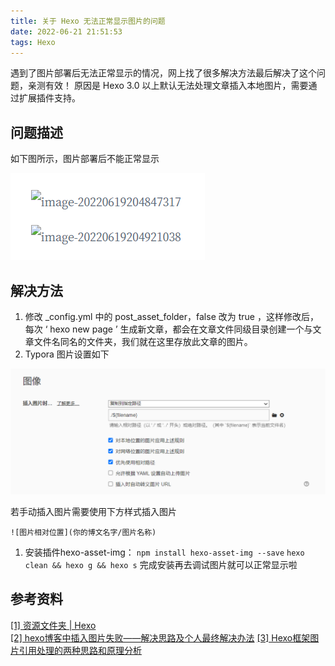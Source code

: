 ```yaml
---
title: 关于 Hexo 无法正常显示图片的问题
date: 2022-06-21 21:51:53
tags: Hexo
---
```


遇到了图片部署后无法正常显示的情况，网上找了很多解决方法最后解决了这个问题，亲测有效！
原因是 Hexo 3.0 以上默认无法处理文章插入本地图片，需要通过扩展插件支持。

<!--more-->

## 问题描述

如下图所示，图片部署后不能正常显示

<img src="关于-hexo-无法正常显示图片的问题/image-20220621214702330.png" alt="image-20220621214702330"  />

## 解决方法

1. 修改 _config.yml 中的 post_asset_folder，false 改为  true ，这样修改后，每次  ‘ hexo new page ’  生成新文章，都会在文章文件同级目录创建一个与文章文件名同名的文件夹，我们就在这里存放此文章的图片。
2. Typora 图片设置如下

![image-20220621215012531](关于-hexo-无法正常显示图片的问题/image-20220621215012531.png)

若手动插入图片需要使用下方样式插入图片
```
![图片相对位置](你的博文名字/图片名称)
```
1. 安装插件hexo-asset-img：
`npm install hexo-asset-img --save`
`hexo clean && hexo g && hexo s`
完成安装再去调试图片就可以正常显示啦

## 参考资料

[[1] 资源文件夹 | Hexo](https://hexo.io/zh-cn/docs/asset-folders)  
[[2] hexo博客中插入图片失败——解决思路及个人最终解决办法](hexo博客中插入图片失败——解决思路及个人最终解决办法)
[[3] Hexo框架图片引用处理的两种思路和原理分析](https://donnadie.top/hexo-image-processing-analysis/)
